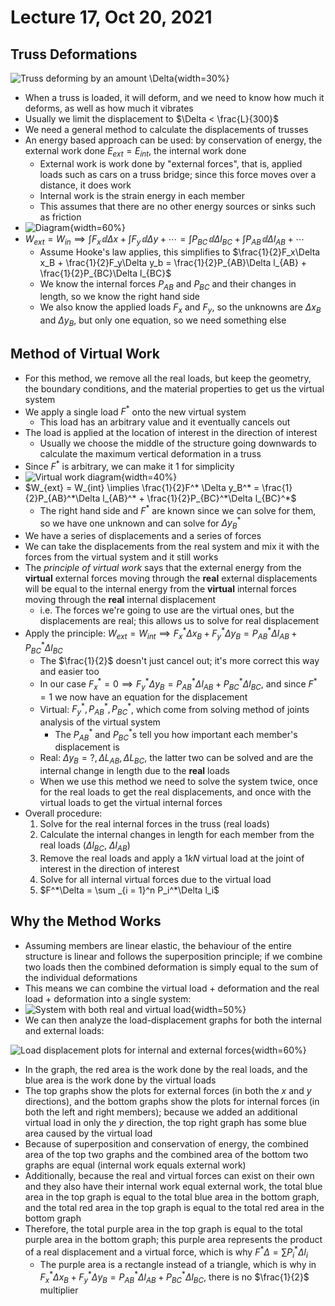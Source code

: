 # Lecture 17, Oct 20, 2021

## Truss Deformations

![Truss deforming by an amount $\Delta$](imgs/truss_deformation.png){width=30%}

* When a truss is loaded, it will deform, and we need to know how much it deforms, as well as how much it vibrates
* Usually we limit the displacement to $\Delta < \frac{L}{300}$
* We need a general method to calculate the displacements of trusses
* An energy based approach can be used: by conservation of energy, the external work done $E_{ext} = E_{int}$, the internal work done
	* External work is work done by "external forces", that is, applied loads such as cars on a truss bridge; since this force moves over a distance, it does work
	* Internal work is the strain energy in each member
	* This assumes that there are no other energy sources or sinks such as friction
* ![Diagram](imgs/real_work.png){width=60%}
* $W_{ext} = W_{in} \implies \int F_x\,\dd\Delta x + \int F_y\,\dd\Delta y + \cdots = \int P_{BC}\,\dd\Delta l_{BC} + \int P_{AB}\,\dd\Delta l_{AB} + \cdots$
	* Assume Hooke's law applies, this simplifies to $\frac{1}{2}F_x\Delta x_B + \frac{1}{2}F_y\Delta y_b = \frac{1}{2}P_{AB}\Delta l_{AB} + \frac{1}{2}P_{BC}\Delta l_{BC}$
	* We know the internal forces $P_{AB}$ and $P_{BC}$ and their changes in length, so we know the right hand side
	* We also know the applied loads $F_x$ and $F_y$, so the unknowns are $\Delta x_B$ and $\Delta y_B$, but only one equation, so we need something else

## Method of Virtual Work

* For this method, we remove all the real loads, but keep the geometry, the boundary conditions, and the material properties to get us the virtual system
* We apply a single load $F^*$ onto the new virtual system
	* This load has an arbitrary value and it eventually cancels out
* The load is applied at the location of interest in the direction of interest
	* Usually we choose the middle of the structure going downwards to calculate the maximum vertical deformation in a truss
* Since $F^*$ is arbitrary, we can make it 1 for simplicity
* ![Virtual work diagram](imgs/virtual_work.png){width=40%}
* $W_{ext} = W_{int} \implies \frac{1}{2}F^* \Delta y_B^* = \frac{1}{2}P_{AB}^*\Delta l_{AB}^* + \frac{1}{2}P_{BC}^*\Delta l_{BC}^*$
	* The right hand side and $F^*$ are known since we can solve for them, so we have one unknown and can solve for $\Delta y_B^*$
* We have a series of displacements and a series of forces
* We can take the displacements from the real system and mix it with the forces from the virtual system and it still works
* The *principle of virtual work* says that the external energy from the **virtual** external forces moving through the **real** external displacements will be equal to the internal energy from the **virtual** internal forces moving through the **real** internal displacement
	* i.e. The forces we're going to use are the virtual ones, but the displacements are real; this allows us to solve for real displacement
* Apply the principle: $W_{ext} = W_{int} \implies F_x^*\Delta x_B + F_y^*\Delta y_B = P_{AB}^*\Delta l_{AB} + P_{BC}^*\Delta l_{BC}$
	* The $\frac{1}{2}$ doesn't just cancel out; it's more correct this way and easier too
	* In our case $F_x^* = 0 \implies F_y^*\Delta y_B = P_{AB}^*\Delta l_{AB} + P_{BC}^*\Delta l_{BC}$, and since $F^* = 1$ we now have an equation for the displacement
	* Virtual: $F_y^*, P_{AB}^*, P_{BC}^*$, which come from solving method of joints analysis of the virtual system
		* The $P_{AB}^*$ and $P_{BC}^*$s tell you how important each member's displacement is
	* Real: $\Delta y_B = ?, \Delta L_{AB}, \Delta L_{BC}$, the latter two can be solved and are the internal change in length due to the **real** loads
	* When we use this method we need to solve the system twice, once for the real loads to get the real displacements, and once with the virtual loads to get the virtual internal forces
* Overall procedure:
	1. Solve for the real internal forces in the truss (real loads)
	2. Calculate the internal changes in length for each member from the real loads ($\Delta l_{BC}$, $\Delta l_{AB}$)
	3. Remove the real loads and apply a $1\si{kN}$ virtual load at the joint of interest in the direction of interest
	4. Solve for all internal virtual forces due to the virtual load
	5. $F^*\Delta = \sum _{i = 1}^n P_i^*\Delta l_i$

## Why the Method Works

* Assuming members are linear elastic, the behaviour of the entire structure is linear and follows the superposition principle; if we combine two loads then the combined deformation is simply equal to the sum of the individual deformations
* This means we can combine the virtual load + deformation and the real load + deformation into a single system:
* ![System with both real and virtual load](imgs/combined_system.png){width=50%}
* We can then analyze the load-displacement graphs for both the internal and external loads:

![Load displacement plots for internal and external forces](imgs/work_graphs.png){width=60%}

* In the graph, the red area is the work done by the real loads, and the blue area is the work done by the virtual loads
* The top graphs show the plots for external forces (in both the $x$ and $y$ directions), and the bottom graphs show the plots for internal forces (in both the left and right members); because we added an additional virtual load in only the $y$ direction, the top right graph has some blue area caused by the virtual load
* Because of superposition and conservation of energy, the combined area of the top two graphs and the combined area of the bottom two graphs are equal (internal work equals external work)
* Additionally, because the real and virtual forces can exist on their own and they also have their internal work equal external work, the total blue area in the top graph is equal to the total blue area in the bottom graph, and the total red area in the top graph is equal to the total red area in the bottom graph
* Therefore, the total purple area in the top graph is equal to the total purple area in the bottom graph; this purple area represents the product of a real displacement and a virtual force, which is why $F^*\Delta = \sum P_i^*\Delta l_i$
	* The purple area is a rectangle instead of a triangle, which is why in $F_x^*\Delta x_B + F_y^*\Delta y_B = P_{AB}^*\Delta l_{AB} + P_{BC}^*\Delta l_{BC}$, there is no $\frac{1}{2}$ multiplier


